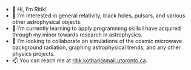 - 👋 Hi, I’m Ritik!
- 👀 I’m interested in general relativity, black holes, pulsars, and various other astrophysical objects.
- 🌱 I’m currently learning to apply programming skills I have acquired through my minor towards research in astrophysics.
- 💞️ I’m looking to collaborate on simulations of the cosmic microwave background radiation, graphing astrophysical trends, and any other physics projects.
- 📫 You can reach me at ritik.kothari@mail.utoronto.ca. 

<!---
Riikarii/Riikarii is a ✨ special ✨ repository because its `README.md` (this file) appears on your GitHub profile.
You can click the Preview link to take a look at your changes.
--->
